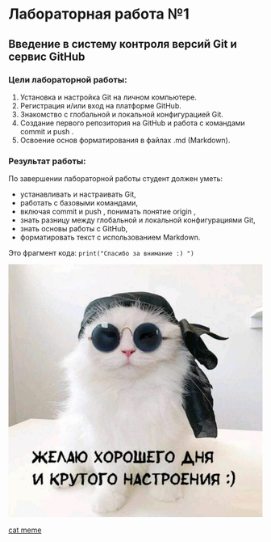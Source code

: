 # Лабораторная работа **№1** 
## Введение в систему контроля версий Git и сервис GitHub

### **Цели** лабораторной работы: 
1. Установка и настройка Git на личном компьютере. 
2. Регистрация и/или вход на платформе GitHub. 
3. Знакомство с глобальной и локальной конфигурацией Git. 
4. Создание первого репозитория на GitHub и работа с командами commit и push .
5. Освоение основ форматирования в файлах .md (Markdown). 

### **Результат** работы:

По завершении лабораторной работы студент должен уметь:

- устанавливать и настраивать Git,
- работать с базовыми командами,
- включая commit и push , понимать понятие origin ,
- знать разницу между глобальной и локальной конфигурациями Git,
- знать основы работы с GitHub,
- форматировать текст с использованием Markdown.

Это фрагмент кода: `print("Спасибо за внимание :) ")`

![Have a good day](./img/have_a_good_day.jpg)

[cat meme](https://www.reddit.com/r/Catmemes/)